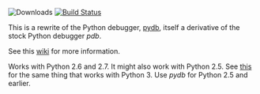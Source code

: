 ![Downloads](https://pypip.in/d/trepan/badge.png) [![Build Status](https://travis-ci.org/rocky/python2-trepan.svg)](https://travis-ci.org/rocky/python2-trepan)

This is a rewrite of the Python debugger, [pydb](http://bashdb.sf.net/pydb), itself a derivative of the stock Python debugger *pdb*.

See this [wiki](https://code.google.com/p/pydbgr/w/list) for
more information.

Works with Python 2.6 and 2.7. It might also work with Python 2.5.
See [this](https://code.google.com/p/python3-trepan/) for the same thing
that works with Python 3. Use *pydb* for Python 2.5 and earlier.
